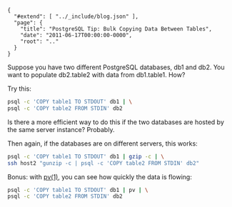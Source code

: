 
    {
      "#extend": [ "../_include/blog.json" ],
      "page": {
        "title": "PostgreSQL Tip: Bulk Copying Data Between Tables",
        "date": "2011-06-17T00:00:00-0000",
        "root": ".."
      }
    }

Suppose you have two different PostgreSQL databases, db1 and db2. You want to populate db2.table2 with data from db1.table1. How?

Try this:

```bash
psql -c 'COPY table1 TO STDOUT' db1 | \
psql -c 'COPY table2 FROM STDIN' db2
```

Is there a more efficient way to do this if the two databases are hosted by the same server instance? Probably.

Then again, if the databases are on different servers, this works:

```bash
psql -c 'COPY table1 TO STDOUT' db1 | gzip -c | \
ssh host2 "gunzip -c | psql -c 'COPY table2 FROM STDIN' db2"
```

Bonus: with [pv(1)](http://www.ivarch.com/programs/pv.shtml), you can see how quickly the data is flowing:

```bash
psql -c 'COPY table1 TO STDOUT' db1 | pv | \
psql -c 'COPY table2 FROM STDIN' db2
```

